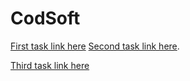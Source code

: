 # CodSoft
[First task link here](https://www.linkedin.com/posts/activity-7314975688137019392-JCiC?utm_source=share&utm_medium=member_android&rcm=ACoAACrex7ABf3WMkRwYY_QUZBiRADB--R_yr7g)
[Second task link here](https://www.linkedin.com/posts/activity-7315746229555015681-bL0n?utm_source=share&utm_medium=member_android&rcm=ACoAACrex7ABf3WMkRwYY_QUZBiRADB--R_yr7g).

[Third task link here](https://www.linkedin.com/posts/activity-7316048887591452674-3DIY?utm_source=share&utm_medium=member_desktop&rcm=ACoAACrex7ABf3WMkRwYY_QUZBiRADB--R_yr7g)
